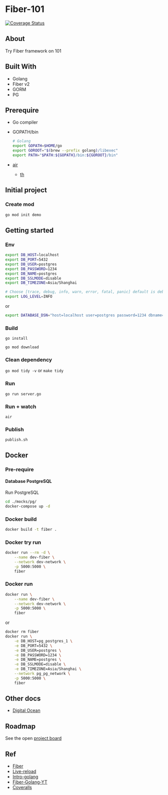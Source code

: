 # Fiber-101

[![Coverage Status](https://coveralls.io/repos/github/panachainy/fiber-101/badge.svg)](https://coveralls.io/github/panachainy/fiber-101)

## About

Try Fiber framework on 101

## Built With

- Golang
- Fiber v2
- GORM
- PG

## Prerequire

- Go compiler
- GOPATH/bin

    ```sh
    # Golang
    export GOPATH=$HOME/go
    export GOROOT="$(brew --prefix golang)/libexec"
    export PATH="$PATH:${GOPATH}/bin:${GOROOT}/bin"
    ```

- [air](https://github.com/cosmtrek/air)
    * [th](https://www.somkiat.cc/golang-live-reload/)

## Initial project

### Create mod

```sh
go mod init demo
```

## Getting started

### Env

```sh
export DB_HOST=localhost
export DB_PORT=5432
export DB_USER=postgres
export DB_PASSWORD=1234
export DB_NAME=postgres
export DB_SSLMODE=disable
export DB_TIMEZONE=Asia/Shanghai

# Choose [trace, debug, info, warn, error, fatal, panic] default is debug
export LOG_LEVEL=INFO
```

or

```sh
export DATABASE_DSN="host=localhost user=postgres password=1234 dbname=postgres port=5432 sslmode=disable TimeZone=Asia/Shanghai"
```

### Build

`go install`

`go mod download`

### Clean dependency

`go mod tidy -v` or `make tidy`

### Run

`go run server.go`

### Run + watch

`air`

### Publish

`publish.sh`

## Docker

### Pre-require

#### Database PostgreSQL

Run PostgreSQL

```sh
cd ./mocks/pg/
docker-compose up -d
```

### Docker build

```sh
docker build -t fiber .
```

### Docker try run

```sh
docker run --rm -d \
    --name dev-fiber \
    --network dev-network \
    -p 5000:5000 \
    fiber
```

### Docker run

```sh
docker run \
    --name dev-fiber \
    --network dev-network \
    -p 5000:5000 \
    fiber
```

or

```sh
docker rm fiber
docker run \
    -e DB_HOST=pg_postgres_1 \
    -e DB_PORT=5432 \
    -e DB_USER=postgres \
    -e DB_PASSWORD=1234 \
    -e DB_NAME=postgres \
    -e DB_SSLMODE=disable \
    -e DB_TIMEZONE=Asia/Shanghai \
    --network pg_pg_network \
    -p 5000:5000 \
    fiber
```

## Other docs

- [Digital Ocean](docs/digital-ocean.md)

## Roadmap

See the open [project board](https://github.com/panachainy/fiber-101/projects/1)

## Ref

- [Fiber](https://github.com/gofiber/fiber)
- [Live-reload](https://techinscribed.com/5-ways-to-live-reloading-go-applications/)
- [Intro-golang](https://github.com/AnuchitO/intro-golang)
- [Fiber-Golang-YT](https://www.youtube.com/watch?v=Iq2qT0fRhAA&ab_channel=TutorialEdge)
- [Coveralls](https://github.com/mattn/goveralls)
